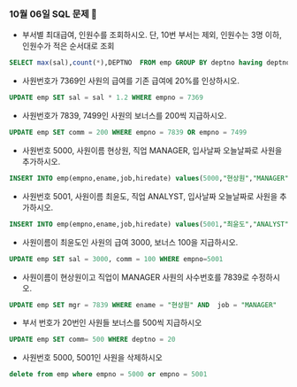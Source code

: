 ### 10월 06일 SQL 문제 👼

- 부서별 최대급여, 인원수를 조회하시오. 단, 10번 부서는 제외, 인원수는 3명 이하, 인원수가 적은 순서대로 조회
```sql
SELECT max(sal),count(*),DEPTNO  FROM emp GROUP BY deptno having deptno != 10 AND count(*) <= 3  ORDER BY COUNT(*)
```

- 사원번호가 7369인 사원의 급여를 기존 급여에 20%를 인상하시오.
```sql
UPDATE emp SET sal = sal * 1.2 WHERE empno = 7369
```

- 사원번호가 7839, 7499인 사원의 보너스를 200씩 지급하시오.
```sql
UPDATE emp SET comm = 200 WHERE empno = 7839 OR empno = 7499
```
- 사원번호 5000, 사원이름 현상원, 직업 MANAGER, 입사날짜 오늘날짜로 사원을 추가하시오.
```sql
INSERT INTO emp(empno,ename,job,hiredate) values(5000,"현상원","MANAGER",now())
```

- 사원번호 5001, 사원이름 최윤도, 직업 ANALYST, 입사날짜 오늘날짜로 사원을 추가하시오.
```sql
INSERT INTO emp(empno,ename,job,hiredate) values(5001,"최윤도","ANALYST",now())
```

- 사원이름이 최윤도인 사원의 급여 3000, 보너스 100을 지급하시오.
```sql
UPDATE emp SET sal = 3000, comm = 100 WHERE empno=5001
```

- 사원이름이 현상원이고 직업이 MANAGER 사원의 사수번호를 7839로 수정하시오.
```sql
UPDATE emp SET mgr = 7839 WHERE ename = "현상원" AND  job = "MANAGER"
```

- 부서 번호가 20번인 사원들 보너스를 500씩 지급하시오
```sql
UPDATE emp SET comm= 500 WHERE deptno = 20
```

- 사원번호 5000, 5001인 사원을 삭제하시오
```sql
delete from emp where empno = 5000 or empno = 5001
```